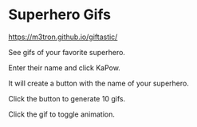 # Superhero Gifs

https://m3tron.github.io/giftastic/

See gifs of your favorite superhero.

Enter their name and click KaPow.

It will create a button with the name of your superhero.

Click the button to generate 10 gifs.

Click the gif to toggle animation.
